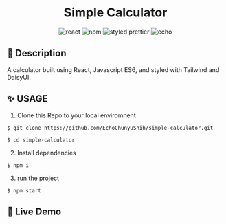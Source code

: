 <h1 align="center"> Simple Calculator
</h1>


<div align="center">
<img alt="react" src="https://img.shields.io/badge/React-v.17-000?&logo=react"/>  
  <img alt="npm" src="https://img.shields.io/badge/NPM-blue?logo=npm"/>
<img alt="styled prettier" src="https://img.shields.io/badge/styled%20with-Prettier-yellow"/>
<img alt="echo" src="https://img.shields.io/badge/Made%20by-Echo-ff69b4"/>

</div>

## 📄 Description
A calculator built using React, Javascript ES6, and styled with Tailwind and DaisyUI.

## ✨ USAGE

1. Clone this Repo to your local enviromnent

```
$ git clone https://github.com/EchoChunyuShih/simple-calculator.git

$ cd simple-calculator
```

2. Install dependencies

```
$ npm i
```

3. run the project

```
$ npm start
```

## 🥳 Live Demo
<p>
   <a href="https://simple-calculator-7rbthi2e5-echochunyushih.vercel.app/"><img alt="" src="https://img.shields.io/badge/Live%20on%20Vercel-000000?style=for-the-badge&logo=vercel&logoColor=white"></a>  
</p>


